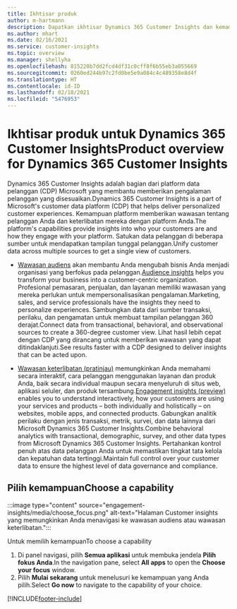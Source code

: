 ```yaml
---
title: Ikhtisar produk
author: m-hartmann
description: Dapatkan ikhtisar Dynamics 365 Customer Insights dan kemampuannya.
ms.author: mhart
ms.date: 02/16/2021
ms.service: customer-insights
ms.topic: overview
ms.manager: shellyha
ms.openlocfilehash: 815220b7dd2fcd4df31c0cff8f6b55eb3a055669
ms.sourcegitcommit: 0260ed244b97c2fd0be5e9a084c4c489358e8d4f
ms.translationtype: HT
ms.contentlocale: id-ID
ms.lasthandoff: 02/18/2021
ms.locfileid: "5476953"
---
```

# <a name="product-overview-for-dynamics-365-customer-insights"></a><span data-ttu-id="13e69-103">Ikhtisar produk untuk Dynamics 365 Customer Insights</span><span class="sxs-lookup"><span data-stu-id="13e69-103">Product overview for Dynamics 365 Customer Insights</span></span>

<span data-ttu-id="13e69-104">Dynamics 365 Customer Insights adalah bagian dari platform data pelanggan (CDP) Microsoft yang membantu memberikan pengalaman pelanggan yang disesuaikan.</span><span class="sxs-lookup"><span data-stu-id="13e69-104">Dynamics 365 Customer Insights is a part of Microsoft's customer data platform (CDP) that helps deliver personalized customer experiences.</span></span> <span data-ttu-id="13e69-105">Kemampuan platform memberikan wawasan tentang pelanggan Anda dan keterlibatan mereka dengan platform Anda.</span><span class="sxs-lookup"><span data-stu-id="13e69-105">The platform's capabilities provide insights into who your customers are and how they engage with your platform.</span></span> <span data-ttu-id="13e69-106">Satukan data pelanggan di beberapa sumber untuk mendapatkan tampilan tunggal pelanggan.</span><span class="sxs-lookup"><span data-stu-id="13e69-106">Unify customer data across multiple sources to get a single view of customers.</span></span>


- <span data-ttu-id="13e69-107">[Wawasan audiens](audience-insights/overview.md) akan membantu Anda mengubah bisnis Anda menjadi organisasi yang berfokus pada pelanggan.</span><span class="sxs-lookup"><span data-stu-id="13e69-107">[Audience insights](audience-insights/overview.md) helps you transform your business into a customer-centric organization.</span></span> <span data-ttu-id="13e69-108">Profesional pemasaran, penjualan, dan layanan memiliki wawasan yang mereka perlukan untuk mempersonalisasikan pengalaman.</span><span class="sxs-lookup"><span data-stu-id="13e69-108">Marketing, sales, and service professionals have the insights they need to personalize experiences.</span></span> <span data-ttu-id="13e69-109">Sambungkan data dari sumber transaksi, perilaku, dan pengamatan untuk membuat tampilan pelanggan 360 derajat.</span><span class="sxs-lookup"><span data-stu-id="13e69-109">Connect data from transactional, behavioral, and observational sources to create a 360-degree customer view.</span></span> <span data-ttu-id="13e69-110">Lihat hasil lebih cepat dengan CDP yang dirancang untuk memberikan wawasan yang dapat ditindaklanjuti.</span><span class="sxs-lookup"><span data-stu-id="13e69-110">See results faster with a CDP designed to deliver insights that can be acted upon.</span></span> 

- <span data-ttu-id="13e69-111">[Wawasan keterlibatan (pratinjau)](engagement-insights/index.yml) memungkinkan Anda memahami secara interaktif, cara pelanggan menggunakan layanan dan produk Anda, baik secara individual maupun secara menyeluruh di situs web, aplikasi seluler, dan produk tersambung.</span><span class="sxs-lookup"><span data-stu-id="13e69-111">[Engagement insights (preview)](engagement-insights/index.yml) enables you to understand interactively, how your customers are using your services and products – both individually and holistically – on websites, mobile apps, and connected products.</span></span> <span data-ttu-id="13e69-112">Gabungkan analitik perilaku dengan jenis transaksi, metrik, survei, dan data lainnya dari Microsoft Dynamics 365 Customer Insights.</span><span class="sxs-lookup"><span data-stu-id="13e69-112">Combine behavioral analytics with transactional, demographic, survey, and other data types from Microsoft Dynamics 365 Customer Insights.</span></span> <span data-ttu-id="13e69-113">Pertahankan kontrol penuh atas data pelanggan Anda untuk memastikan tingkat tata kelola dan kepatuhan data tertinggi.</span><span class="sxs-lookup"><span data-stu-id="13e69-113">Maintain full control over your customer data to ensure the highest level of data governance and compliance.</span></span>
 
## <a name="choose-a-capability"></a><span data-ttu-id="13e69-114">Pilih kemampuan</span><span class="sxs-lookup"><span data-stu-id="13e69-114">Choose a capability</span></span>

:::image type="content" source="engagement-insights/media/choose_focus.png" alt-text="Halaman Customer insights yang memungkinkan Anda menavigasi ke wawasan audiens atau wawasan keterlibatan.":::

<span data-ttu-id="13e69-116">Untuk memilih kemampuan</span><span class="sxs-lookup"><span data-stu-id="13e69-116">To choose a capability</span></span>

1. <span data-ttu-id="13e69-117">Di panel navigasi, pilih **Semua aplikasi** untuk membuka jendela **Pilih fokus Anda**.</span><span class="sxs-lookup"><span data-stu-id="13e69-117">In the navigation pane, select **All apps** to open the **Choose your focus** window.</span></span>
1. <span data-ttu-id="13e69-118">Pilih **Mulai sekarang** untuk menelusuri ke kemampuan yang Anda pilih.</span><span class="sxs-lookup"><span data-stu-id="13e69-118">Select **Go now** to navigate to the capability of your choice.</span></span>


[!INCLUDE[footer-include](includes/footer-banner.md)]